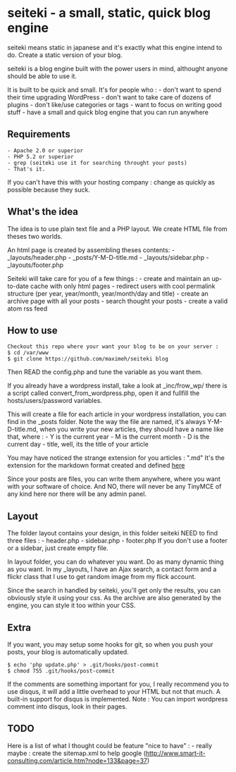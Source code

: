 seiteki - a small, static, quick blog engine
============================================

seiteki means static in japanese and it's exactly what this engine 
intend to do. Create a static version of your blog.

seiteki is a blog engine built with the power users in mind,
althought anyone should be able to use it.

It is built to be quick and small. 
It's for people who :
    - don't want to spend their time upgrading WordPress
    - don't want to take care of dozens of plugins 
    - don't like/use categories or tags
    - want to focus on writing good stuff
    - have a small and quick blog engine that you can run anywhere
    
Requirements
------------
    - Apache 2.0 or superior
    - PHP 5.2 or superior
    - grep (seiteki use it for searching throught your posts)
    - That's it.
If you can't have this with your hosting company : change as quickly as 
possible because they suck.

What's the idea
---------------
The idea is to use plain text file and a PHP layout.
We create HTML file from theses two worlds.

An html page is created by assembling theses contents:
    - _layouts/header.php
    - _posts/Y-M-D-title.md
    - _layouts/sidebar.php
    - _layouts/footer.php

Seiteki will take care for you of a few things :
    - create and maintain an up-to-date cache with only html pages
    - redirect users with cool permalink structure (per year, year/month, year/month/day and title)
    - create an archive page with all your posts
    - search thought your posts
    - create a valid atom rss feed
    
How to use 
----------
    Checkout this repo where your want your blog to be on your server :
    $ cd /var/www
    $ git clone https://github.com/maximeh/seiteki blog

Then READ the config.php and tune the variable as you want them.

If you already have a wordpress install, take a look at _inc/frow_wp/
there is a script called convert_from_wordpress.php, open it and fullfill
the hosts/users/password variables.

This will create a file for each article in your wordpress installation, 
you can find in the _posts folder.
Note the way the file are named, it's always Y-M-D-title.md, when you write 
your new articles, they should have a name like that, where :
    - Y is the current year
    - M is the current month
    - D is the current day
    - title, well, its the title of your article

You may have noticed the strange extension for you articles : ".md"
It's the extension for the markdown format created and defined [here](http://daringfireball.net/projects/markdown/ "Markdown Project")

Since your posts are files, you can write them anywhere, where you want 
with your software of choice.
And NO, there will never be any TinyMCE of any kind here nor there will
be any admin panel.
    
Layout
------
The folder layout contains your design, in this folder seiteki NEED to find 
three files :
    - header.php
    - sidebar.php
    - footer.php
If you don't use a footer or a sidebar, just create empty file.

In layout folder, you can do whatever you want. Do as many dynamic thing as you
want.
In my _layouts, I have an Ajax search, a contact form and a flickr class that 
I use to get random image from my flick account.

Since the search in handled by seiteki, you'll get only the results, you can 
obviously style it using your css.
As the archive are also generated by the engine, you can style it too within your CSS.
    
Extra
-----
If you want, you may setup some hooks for git, so when you push your posts, 
your blog is automatically updated.

    $ echo 'php update.php' > .git/hooks/post-commit
    $ chmod 755 .git/hooks/post-commit

If the comments are something important for you, I really recommend you to use disqus, it 
will add a little overhead to your HTML but not that much. 
A built-in support for disqus is implemented.
Note : You can import wordpress comment into disqus, look in their pages.

TODO
----
Here is a list of what I thought could be feature "nice to have" :
    - really maybe : create the sitemap.xml to help google (http://www.smart-it-consulting.com/article.htm?node=133&page=37)
    

